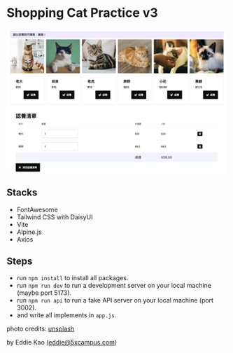 # Shopping Cat Practice v3

![Screen Shot](./public/screenshots/screenshot.webp)

## Stacks

- FontAwesome
- Tailwind CSS with DaisyUI
- Vite
- Alpine.js
- Axios

## Steps

- run `npm install` to install all packages.
- run `npm run dev` to run a development server on your local machine (maybe port 5173).
- run `npm run api` to run a fake API server on your local machine (port 3002).
- and write all implements in `app.js`.

photo credits: [unsplash](https://unsplash.com/)

by Eddie Kao (eddie@5xcampus.com)
